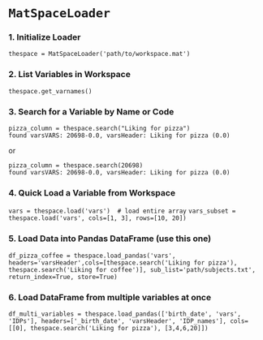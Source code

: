 
# `MatSpaceLoader`

### 1. Initialize Loader


`thespace = MatSpaceLoader('path/to/workspace.mat')`

### 2. List Variables in Workspace

`thespace.get_varnames()`


### 3. Search for a Variable by Name or Code

`pizza_column = thespace.search("Liking for pizza")`\
`found varsVARS: 20698-0.0, varsHeader: Liking for pizza (0.0)`

or

`pizza_column = thespace.search(20698)`\
`found varsVARS: 20698-0.0, varsHeader: Liking for pizza (0.0)`


### 4. Quick Load a Variable from Workspace

`vars = thespace.load('vars')  # load entire array`
`vars_subset = thespace.load('vars', cols=[1, 3], rows=[10, 20])`


### 5. Load Data into Pandas DataFrame (use this one)


`df_pizza_coffee = thespace.load_pandas('vars', headers='varsHeader',cols=[thespace.search('Liking for pizza'), thespace.search('Liking for coffee')], sub_list='path/subjects.txt', return_index=True, store=True)`


### 6. Load  DataFrame from multiple variables at once 

`df_multi_variables = thespace.load_pandas(['birth_date', 'vars', 'IDPs'], headers=['_birth_date', 'varsHeader', 'IDP_names'], cols=[[0], thespace.search('Liking for pizza'), [3,4,6,20]])`